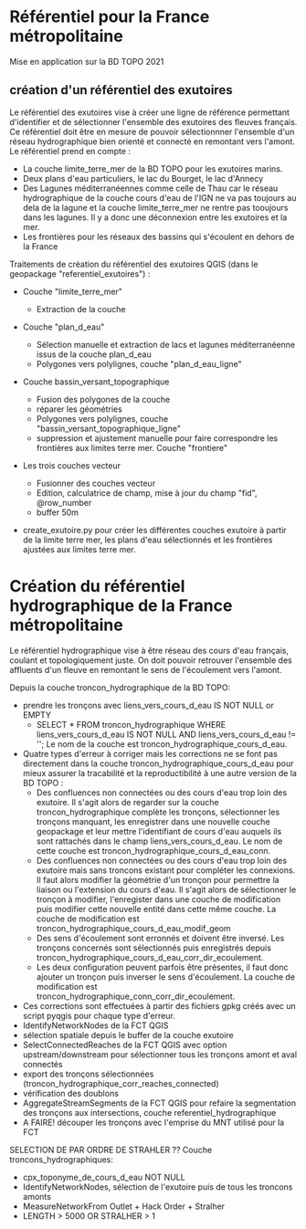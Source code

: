 # Référentiel pour la France métropolitaine

Mise en application sur la BD TOPO 2021

## création d'un référentiel des exutoires
Le référentiel des exutoires vise à créer une ligne de référence permettant d'identifier et de sélectionner l'ensemble des exutoires des fleuves français. Ce référentiel doit être en mesure de pouvoir sélectionnner l'ensemble d'un réseau hydrographique bien orienté et connecté en remontant vers l'amont. Le référentiel prend en compte : 
- La couche limite_terre_mer de la BD TOPO pour les exutoires marins.
- Deux plans d'eau particuliers, le lac du Bourget, le lac d'Annecy
- Des Lagunes méditerranéennes comme celle de Thau car le réseau hydrographique de la couche cours d'eau de l'IGN ne va pas toujours au dela de la lagune et la couche limite_terre_mer ne rentre pas tooujours dans les lagunes. Il y a donc une déconnexion entre les exutoires et la mer.
- Les frontières pour les réseaux des bassins qui s'écoulent en dehors de la France

Traitements de création du référentiel des exutoires QGIS (dans le geopackage "referentiel_exutoires") : 
- Couche "limite_terre_mer"
  - Extraction de la couche
- Couche "plan_d_eau"
  - Sélection manuelle et extraction de lacs et lagunes méditerranéenne issus de la couche plan_d_eau
  - Polygones vers polylignes, couche "plan_d_eau_ligne"
- Couche bassin_versant_topographique
  - Fusion des polygones de la couche 
  - réparer les géométries
  - Polygones vers polylignes, couche "bassin_versant_topographique_ligne"
  - suppression et ajustement manuelle pour faire correspondre les frontières aux limites terre mer. Couche "frontiere"
- Les trois couches vecteur
  - Fusionner des couches vecteur
  - Edition, calculatrice de champ, mise à jour du champ "fid", @row_number
  - buffer 50m

- create_exutoire.py pour créer les différentes couches exutoire à partir de la limite terre mer, les plans d'eau sélectionnés et les frontières ajustées aux limites terre mer.

# Création du référentiel hydrographique de la France métropolitaine

Le référentiel hydrographique vise à être réseau des cours d'eau français, coulant et topologiquement juste. On doit pouvoir retrouver l'ensemble des affluents d'un fleuve en remontant le sens de l'écoulement vers l'amont. 

Depuis la couche troncon_hydrographique de la BD TOPO:
- prendre les tronçons avec liens_vers_cours_d_eau IS NOT NULL or EMPTY
  - SELECT * FROM troncon_hydrographique WHERE liens_vers_cours_d_eau IS NOT NULL AND liens_vers_cours_d_eau != ''; Le nom de la couche est troncon_hydrographique_cours_d_eau.
- Quatre types d'erreur à corriger mais les corrections ne se font pas directement dans la couche troncon_hydrographique_cours_d_eau pour mieux assurer la tracabilité et la reproductibilité à une autre version de la BD TOPO : 
  - Des confluences non connectées ou des cours d'eau trop loin des exutoire. Il s'agit alors de regarder sur la couche troncon_hydrographique complète les tronçons, sélectionner les tronçons manquant, les enregistrer dans une nouvelle couche geopackage et leur mettre l'identifiant de cours d'eau auquels ils sont rattachés dans le champ liens_vers_cours_d_eau. Le nom de cette couche est troncon_hydrographique_cours_d_eau_conn.
  - Des confluences non connectées ou des cours d'eau trop loin des exutoire mais sans troncons existant pour compléter les connexions. Il faut alors modifier la géométrie d'un tronçon pour permettre la liaison ou l'extension du cours d'eau. Il s'agit alors de sélectionner le tronçon à modifier, l'enregister dans une couche de modification puis modifier cette nouvelle entité dans cette même couche. La couche de modification est troncon_hydrographique_cours_d_eau_modif_geom
  - Des sens d'écoulement sont erronnés et doivent être inversé. Les tronçons concernés sont sélectionnés puis enregistrés depuis troncon_hydrographique_cours_d_eau_corr_dir_ecoulement.
  - Les deux configuration peuvent parfois être présentes, il faut donc ajouter un tronçon puis inverser le sens d'écoulement. La couche de modification est troncon_hydrographique_conn_corr_dir_ecoulement.
- Ces corrections sont effectuées à partir des fichiers gpkg créés avec un script pyqgis pour chaque type d'erreur.
- IdentifyNetworkNodes de la FCT QGIS
- sélection spatiale depuis le buffer de la couche exutoire
- SelectConnectedReaches de la FCT QGIS avec option upstream/downstream pour sélectionner tous les tronçons amont et aval connectés
- export des tronçons sélectionnées (troncon_hydrographique_corr_reaches_connected)
- vérification des doublons
- AggregateStreamSegments de la FCT QGIS pour refaire la segmentation des tronçons aux intersections, couche referentiel_hydrographique
- A FAIRE! découper les tronçons avec l'emprise du MNT utilisé pour la FCT

SELECTION DE PAR ORDRE DE STRAHLER ??
Couche troncons_hydrographiques:
- cpx_toponyme_de_cours_d_eau NOT NULL
- IdentifyNetworkNodes, sélection de l'exutoire puis de tous les troncons amonts
- MeasureNetworkFrom Outlet + Hack Order + Stralher
- LENGTH > 5000 OR STRALHER > 1